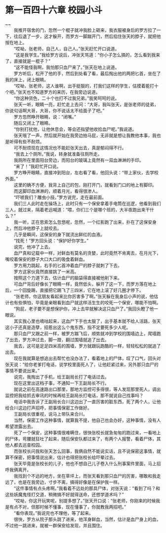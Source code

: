 # 第一百四十六章 校园小斗

~~
            <br>　　我推开宿舍的门，忽然一个棍子就冲我脸上砸来，我衣服被身后的罗方拉了一下，往后退了一步，这才躲开，而罗方一脚踹开门，然后掐住张天的脖子，就把他按在地上。<br>　　“哎呦，张老师，自己人，自己人。”张天赶忙开口说道。<br>　　“这是我学生。”我给罗方说后，冲张天骂道：“你小子怎么搞的，怎么看到我来了，直接就是一棍子？”<br>　　“这不能怪我啊，我怕那只血尸来了。”张天在地上说道。<br>　　罗方听后，松开了他的手，然后到处看了看，最后掏出他的两把匕首，坐在了我的床上，闭上眼睛。<br>　　“哎呦，张老师，这人谁啊，出手挺狠的，打我们这样的学生，估摸着能打十个吧。”张天也不知道罗方的来历，在我旁边说道。<br>　　“你这种货色，二十个也打不过我兄弟。”我笑呵呵的说。<br>　　张天一听，眼睛一亮，赶忙走上去问：“大哥，我叫张天，是张老师的徒弟，你说句话啊大哥，大哥，你不说话太不给面子了吧。”<br>　　罗方忽然睁开眼睛，说：“闭嘴。”<br>　　随后又闭上了眼睛。<br>　　“你别打扰他，让他休息会，等会还指望他收拾血尸呢。”我说道。<br>　　张天哦了一声，然后就开始在我旁边拍马屁，无非就是想让我教他本事，我也是听得有些不耐烦。<br>　　可不耐烦现在这情况也不能赶张天出去，真是郁闷得不行。<br>　　“我去上个厕所。”我说，转身就准备往厕所走。<br>　　我厕所在里面阳台旁边，而阳台的玻璃上竟然有一双血淋淋的手印。<br>　　“来了！”我赶忙开口说。<br>　　罗方睁开眼睛，直接冲到阳台，左右看了看，他回头说：“带上家伙，去学校外面。”<br>　　这里的确不方便，我背上自己的包，刚打开门，就看到门口的地上有脚印。<br>　　而这脚印血淋淋的，顺着月光，看得很渗人。<br>　　“吓唬我们？雕虫小技。”罗方说完，走在最前面。<br>　　我们三人此时走在操场上，此时只有一个保安拿着手电筒在巡逻，他看到我们三人，就过来，隔着老远喊道：“喂，你们三个是哪个班的，大半夜跑出来干什么？”<br>　　我一听，正在思索怎么忽悠呢，忽然，一个红影跑了出来，扑在了这保安身上，然后冲他脖子上就咬去。<br>　　几乎是瞬间，这保安的身下就流出鲜红的血液。<br>　　“找死！”罗方回头说：“保护好你学生。”<br>　　说完，他冲了上去。<br>　　血尸真和记载中一样，对鲜血有莫名的贪婪，此时竟然不肯离去，在月光下，嘴咬着保安的脖子大口大口的吸食着鲜血。<br>　　罗方用力跳起，右手的匕首冲着血尸的脖子就刺了下去。<br>　　罗方这家伙竟然直接跳了一米高。<br>　　按照这个力道下去，估计血尸的脑袋得直接被他削下来。<br>　　可血尸背后好像长了眼睛一样，竟然低头，躲开了这一下，而罗方落在地上后，一个回旋踢，直接把它踢飞了三四米，它在地上滚了好几圈才停下。<br>　　“张老师，你这朋友看起来比你厉害多了啊。”张天躲在我身后小声的说，他估计也有些惧怕，毕竟是亲眼看到血尸就这样活生生的咬死一个保安，哪能不怕啊。<br>　　“狗屁，老子要不是想保护你，冲上去早就解决这只血尸了。”我回头瞪了他一眼说。<br>　　其实我心里也嘀咕起来，这血尸下手也太狠了，出手基本就不给人活路，张天这小子还真是造孽，招惹出这么个鬼东西，指不定要死多少人呢。<br>　　那只血尸又跟之前一样，被罗方踹飞后，顺势就冲到学校的围墙边上，爬墙跑了出去，罗方冲过去，脚一蹬，翻过围墙就追了出去。<br>　　我去，这可是足足四米高的围墙，罗方就跟玩跑酷的一样，轻轻松松的就追了出去。<br>　　现在我就算是想追出去帮忙也没办法了，看着地上的尸体，叹了口气，回头对张天说：“给你老爹打电话，说学校里面死人了，让他赶紧过来，另外那只血尸的事情不要说出来。”<br>　　说完，我掏出了手机，给王副局长打了电话过去。<br>　　现在这里出这档子事，不通知一下王副局长不行。<br>　　就说之前在高速路出口那里，那地方监控可多得很，等人发现那里死人，调出监控把我给抓去审讯的时候再给王副局长打电话，那不就说自己找事吗？<br>　　电话中我告诉了王副局长合川这边出了一直厉害的脏东西，死了两个人，让他给合川这边打声招呼，把事情保密工作做好。<br>　　王副局长很重视，说马上带队来合川。<br>　　当然，保密工作这种事情，就算我不提，他自己也会办好，这种事情，没有人希望泄露出去。<br>　　死了一个保安，这种事情很难瞒住，很快张校长就急匆匆的跑过来，一看地上的尸体，弯腰就狂吐了起来，随后保安队都过来了，有两个人报警，看着尸体，其他人都去巡查校园。<br>　　而张校长问我和张天怎么回事，我俩自然不能说实话，且不说保密这事情，就算不保密，把事情说出来，估计也得把张校长给吓晕过去。<br>　　张天毕竟是张校长的儿子，他也不想自己儿子卷入什么刑事案件里面，马上招呼我俩离开。<br>　　我找到个不远的地方，坐在草坪上，而张天看到那只血尸的厉害，哪敢和我走远了，也是在我旁边，寸步不离，搞得好像是在保护我一样。<br>　　“这件事情有点头疼啊。”我看着不远处的那具尸体，对张天说：“看到了吗？和这些妖魔鬼怪打交道，稍微搞不好就得送命，还想学道术吗？”<br>　　“哎呦，你这开玩笑呢，别提多想了。”张天开口说：“张老师，你刚来的时候我是有点不对，但那时候不懂事，现在懂事了，你就教我两招吧。”<br>　　“看你表现。”我说完也不理他，等了起来。<br>　　很快，罗方从院子那头跳了进来，他浑身鲜血，当然，估计是血尸身上的血，不过他一跳进来，就被一群保安给发现，并且围住。<br>
	